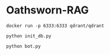 # Oathsworn-RAG

```
docker run -p 6333:6333 qdrant/qdrant
```
```
python init_db.py
```
```
python bot.py
```
